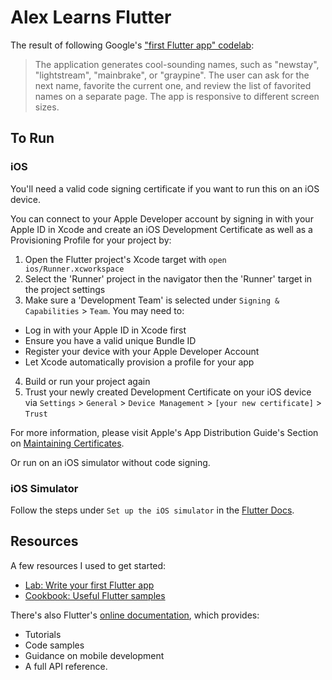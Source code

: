 # Alex Learns Flutter

The result of following Google's ["first Flutter app" codelab](https://codelabs.developers.google.com/codelabs/flutter-codelab-first):

> The application generates cool-sounding names, such as "newstay", "lightstream", "mainbrake", or "graypine". The user can ask for the next name, favorite the current one, and review the list of favorited names on a separate page. The app is responsive to different screen sizes.

## To Run

### iOS

You'll need a valid code signing certificate if you want to run this on an iOS device.

You can connect to your Apple Developer account by signing in with your Apple ID in Xcode and create an iOS Development Certificate as well as a Provisioning Profile for your project by:

1. Open the Flutter project's Xcode target with `open ios/Runner.xcworkspace`
2. Select the 'Runner' project in the navigator then the 'Runner' target in the project settings
3. Make sure a 'Development Team' is selected under `Signing & Capabilities` > `Team`. You may need to:

- Log in with your Apple ID in Xcode first
- Ensure you have a valid unique Bundle ID
- Register your device with your Apple Developer Account
- Let Xcode automatically provision a profile for your app

4. Build or run your project again
5. Trust your newly created Development Certificate on your iOS device via `Settings` > `General` > `Device Management` > `[your new certificate]` > `Trust`

For more information, please visit Apple's App Distribution Guide's Section on [Maintaining Certificates](https://developer.apple.com/library/content/documentation/IDEs/Conceptual/AppDistributionGuide/MaintainingCertificates/MaintainingCertificates.html).

Or run on an iOS simulator without code signing.

### iOS Simulator

Follow the steps under `Set up the iOS simulator` in the [Flutter Docs](https://docs.flutter.dev/get-started/install/macos#set-up-the-ios-simulator).

## Resources

A few resources I used to get started:

- [Lab: Write your first Flutter app](https://docs.flutter.dev/get-started/codelab)
- [Cookbook: Useful Flutter samples](https://docs.flutter.dev/cookbook)

There's also Flutter's [online documentation](https://docs.flutter.dev/), which provides:

- Tutorials
- Code samples
- Guidance on mobile development
- A full API reference.
